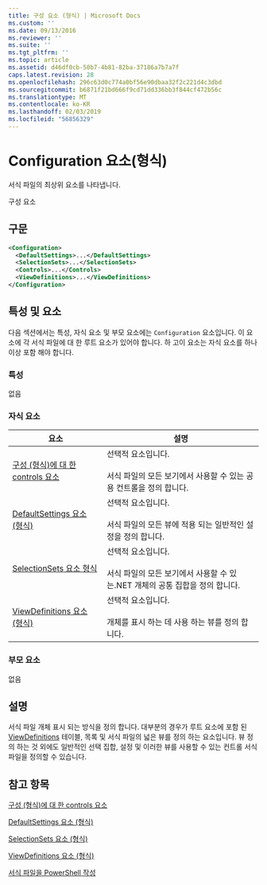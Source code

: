 ```yaml
---
title: 구성 요소 (형식) | Microsoft Docs
ms.custom: ''
ms.date: 09/13/2016
ms.reviewer: ''
ms.suite: ''
ms.tgt_pltfrm: ''
ms.topic: article
ms.assetid: d46df0cb-50b7-4b81-82ba-37186a7b7a7f
caps.latest.revision: 28
ms.openlocfilehash: 296c63d0c774a0bf56e90dbaa32f2c221d4c3dbd
ms.sourcegitcommit: b6871f21bd666f9cd71dd336bb3f844cf472b56c
ms.translationtype: MT
ms.contentlocale: ko-KR
ms.lasthandoff: 02/03/2019
ms.locfileid: "56856329"
---
```

# <a name="configuration-element-format"></a>Configuration 요소(형식)

서식 파일의 최상위 요소를 나타냅니다.

구성 요소

## <a name="syntax"></a>구문

```xml
<Configuration>
  <DefaultSettings>...</DefaultSettings>
  <SelectionSets>...</SelectionSets>
  <Controls>...</Controls>
  <ViewDefinitions>...</ViewDefinitions>
</Configuration>

```

## <a name="attributes-and-elements"></a>특성 및 요소

다음 섹션에서는 특성, 자식 요소 및 부모 요소에는 `Configuration` 요소입니다. 이 요소에 각 서식 파일에 대 한 루트 요소가 있어야 합니다. 하 고이 요소는 자식 요소를 하나 이상 포함 해야 합니다.

### <a name="attributes"></a>특성

없음

### <a name="child-elements"></a>자식 요소

|요소|설명|
|-------------|-----------------|
|[구성 (형식)에 대 한 controls 요소](./controls-element-for-configuration-format.md)|선택적 요소입니다.<br /><br /> 서식 파일의 모든 보기에서 사용할 수 있는 공용 컨트롤을 정의 합니다.|
|[DefaultSettings 요소 (형식)](./defaultsettings-element-format.md)|선택적 요소입니다.<br /><br /> 서식 파일의 모든 뷰에 적용 되는 일반적인 설정을 정의 합니다.|
|[SelectionSets 요소 형식](./selectionsets-element-format.md)|선택적 요소입니다.<br /><br /> 서식 파일의 모든 보기에서 사용할 수 있는.NET 개체의 공통 집합을 정의 합니다.|
|[ViewDefinitions 요소 (형식)](./viewdefinitions-element-format.md)|선택적 요소입니다.<br /><br /> 개체를 표시 하는 데 사용 하는 뷰를 정의 합니다.|

### <a name="parent-elements"></a>부모 요소

없음

## <a name="remarks"></a>설명

서식 파일 개체 표시 되는 방식을 정의 합니다. 대부분의 경우가 루트 요소에 포함 된 [ViewDefinitions](./viewdefinitions-element-format.md) 테이블, 목록 및 서식 파일의 넓은 뷰를 정의 하는 요소입니다. 뷰 정의 하는 것 외에도 일반적인 선택 집합, 설정 및 이러한 뷰를 사용할 수 있는 컨트롤 서식 파일을 정의할 수 있습니다.

## <a name="see-also"></a>참고 항목

[구성 (형식)에 대 한 controls 요소](./controls-element-for-configuration-format.md)

[DefaultSettings 요소 (형식)](./defaultsettings-element-format.md)

[SelectionSets 요소 (형식)](./selectionsets-element-format.md)

[ViewDefinitions 요소 (형식)](./viewdefinitions-element-format.md)

[서식 파일을 PowerShell 작성](./writing-a-powershell-formatting-file.md)
